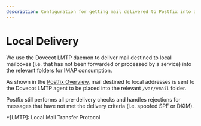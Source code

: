 ```yaml
---
description: Configuration for getting mail delivered to Postfix into a local folder
---
```

# Local Delivery

We use the Dovecot LMTP daemon to deliver mail destined to local mailboxes (i.e.
that has not been forwarded or processed by a service) into the relevant folders
for IMAP consumption.

As shown in the [Postfix Overview](../../components/postfix.md), mail destined to
local addresses is sent to the Dovecot LMTP agent to be placed into the relevant
`/var/vmail` folder.

Postfix still performs all pre-delivery checks and handles rejections for
messages that have not met the delivery criteria (i.e. spoofed SPF or DKIM).

*[LMTP]: Local Mail Transfer Protocol
